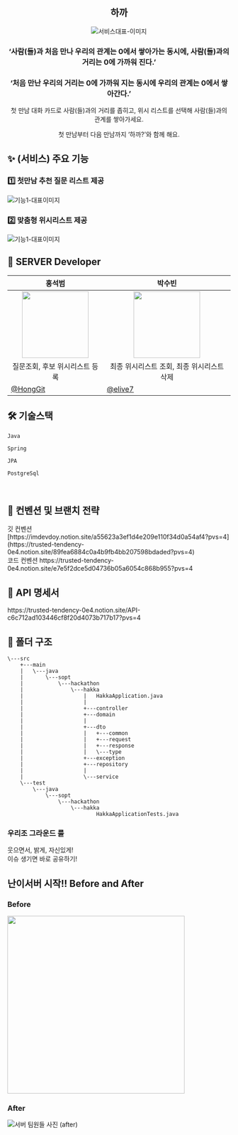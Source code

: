 <div align="center">

<h2>하까</h2>

<img src=""  alt="서비스대표-이미지" />
<h3>‘사람(들)과 처음 만나 우리의 관계는 0에서 쌓아가는 동시에, 사람(들)과의 거리는 0에 가까워 진다.’</h3>
<h3>‘처음 만난 우리의 거리는 0에 가까워 지는 동시에 우리의 관계는 0에서 쌓아간다.’</h3>

첫 만남 대화 카드로 사람(들)과의 거리를 좁히고,
위시 리스트를 선택해 사람(들)과의 관계를 쌓아가세요.

첫 만남부터 다음 만남까지 ‘하까?’와 함께 해요.
</div>

<h2> ✨ (서비스) 주요 기능 </h2>

<h3> 1️⃣ 첫만남 추천 질문 리스트 제공</h3>
<img src=""  alt="기능1-대표이미지" />


<h3> 2️⃣ 맞춤형 위시리스트 제공</h3>
<img src=""  alt="기능1-대표이미지" />


## 🌰 SERVER Developer

| <center> 홍석범 </center>                                                                          | <center> 박수빈 </center>                                                                                |
| -------------------------------------------------------------------------------------------------- | ------------------------------------------------------------------------------------------------------- |
| <center> <img width="150px" src="https://avatars.githubusercontent.com/u/101867059?s=400&u=3883f6f574e94404e3f7d5e40f20e9a1a4dd9f1c&v=4" /></center> | <center><img width="150px" src="https://avatars.githubusercontent.com/u/80445246?v=4" /></center> |
| <center>질문조회, 후보 위시리스트 등록</center>                                                                | <center>최종 위시리스트 조회, 최종 위시리스트 삭제</center>                                                                     |
| [@HongGit](https://github.com/seokbeom00)                                                               | [@elive7](https://github.com/elive7)                                                                  |


<h2> 🛠 기술스택 </h2>

`Java`

`Spring`

`JPA` 

`PostgreSql`

<br/>

<h2>  📄 컨벤션 및 브랜치 전략 </h2>
깃 컨벤션 [https://imdevdoy.notion.site/a55623a3ef1d4e209e110f34d0a54af4?pvs=4](https://trusted-tendency-0e4.notion.site/89fea6884c0a4b9fb4bb207598bdaded?pvs=4) <br />
코드 컨벤션 https://trusted-tendency-0e4.notion.site/e7e5f2dce5d04736b05a6054c868b955?pvs=4
<h2>  📄 API 명세서  </h2>
https://trusted-tendency-0e4.notion.site/API-c6c712ad103446cf8f20d4073b717b17?pvs=4
<br/>

<h2> 📁 폴더 구조 </h2>

```
\---src
    +---main
    |   \---java
    |       \---sopt
    |           \---hackathon
    |               \---hakka
    |                   |   HakkaApplication.java
    |                   |
    |                   +---controller
    |                   +---domain
    |                   |
    |                   +---dto
    |                   |   +---common
    |                   |   +---request
    |                   |   +---response
    |                   |   \---type
    |                   +---exception
    |                   +---repository
    |                   |
    |                   \---service
    \---test
        \---java
            \---sopt
                \---hackathon
                    \---hakka
                            HakkaApplicationTests.java
```

<h3>우리조 그라운드 룰</h3>
웃으면서, 밝게, 자신있게! <br />
이슈 생기면 바로 공유하기!

<h2> 난이서버 시작!! Before and After</h2>
<h3>Before</h3>

<img src="https://github.com/NOW-SOPT-SOPKATHON-WEB-TEAM5/SERVER/assets/101867059/6aa0936c-1c8c-468f-baff-dbaae9aeb046" width="400px" />
 
<h3>After</h3>
<img src="" alt="서버 팀원들 사진 (after)"/>
